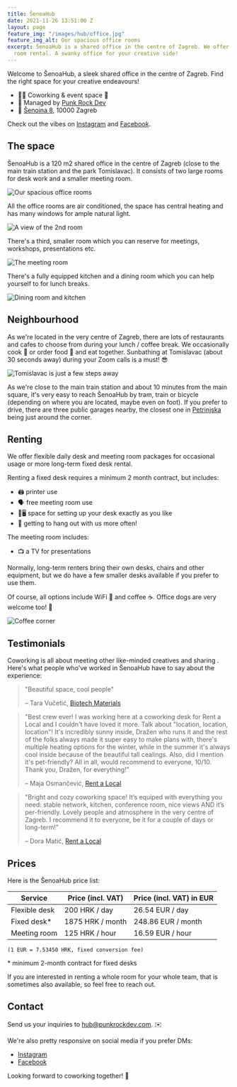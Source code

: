 ```yaml
---
title: ŠenoaHub
date: 2021-11-26 13:51:00 Z
layout: page
feature_img: "/images/hub/office.jpg"
feature_img_alt: Our spacious office rooms
excerpt: ŠenoaHub is a shared office in the centre of Zagreb. We offer desk and meeting
  room rental. A swanky office for your creative side!
---
```


Welcome to ŠenoaHub, a sleek shared office in the centre of Zagreb.
Find the right space for your creative endeavours!

- 🧑‍💻 Coworking & event space 🌱
- 👾 Managed by [Punk Rock Dev](/)
- 📍 [Šenoina 8](https://goo.gl/maps/MATJgfYyZtQmuqUa6), 10000 Zagreb

Check out the vibes on [Instagram](https://www.instagram.com/senoahub/) and [Facebook](https://www.facebook.com/SenoaHub/).

## The space

ŠenoaHub is a 120 m2 shared office in the centre of Zagreb (close to the main train station and the park Tomislavac).
It consists of two large rooms for desk work and a smaller meeting room.

![Our spacious office rooms](/images/hub/office.jpg)

All the office rooms are air conditioned, the space has central heating and has many windows for ample natural light.

![A view of the 2nd room](/images/hub/office2.jpg)

There's a third, smaller room which you can reserve for meetings, workshops, presentations etc.

![The meeting room](/images/hub/meeting.jpg)

There's a fully equipped kitchen and a dining room which you can help yourself to for lunch breaks.

![Dining room and kitchen](/images/hub/dining_room.jpg)

## Neighbourhood

As we're located in the very centre of Zagreb, there are lots of restaurants and cafes to choose from during your lunch / coffee break.
We occasionally cook 🥘 or order food 🍣 and eat together. Sunbathing at Tomislavac (about 30 seconds away) during your Zoom calls is a must! 😎

![Tomislavac is just a few steps away](/images/hub/tomislavac.jpg)

As we're close to the main train station and about 10 minutes from the main square, it's very easy to reach ŠenoaHub by tram, train or bicycle
(depending on where you are located, maybe even on foot). If you prefer to drive, there are three public garages nearby,
the closest one in [Petrinjska](https://goo.gl/maps/mchr8yQQZPWLyBDb9) being just around the corner.

## Renting

We offer flexible daily desk and meeting room packages for occasional usage or more long-term fixed desk rental.

Renting a fixed desk requires a minimum 2 month contract, but includes:

- 🖨 printer use
- 🗣 free meeting room use
- 🌱🖥 space for setting up your desk exactly as you like
- 🥳 getting to hang out with us more often!

The meeting room includes:

- 📺 a TV for presentations

Normally, long-term renters bring their own desks, chairs and other equipment,
but we do have a few smaller desks available if you prefer to use them.

Of course, all options include WiFi 📡 and coffee ☕️. Office dogs are very welcome too! 🐶

![Coffee corner](/images/hub/coffee_corner.jpg)

## Testimonials

Coworking is all about meeting other like-minded creatives and sharing .
Here's what people who've worked in ŠenoaHub have to say about the experience:

> "Beautiful space, cool people"
>
> – Tara Vučetić, [Biotech Materials](https://biotechmaterials.eu/)

> "Best crew ever! I was working here at a coworking desk for Rent a Local
> and I couldn't have loved it more. Talk about "location, location, location"!
> It's incredibly sunny inside, Dražen who runs it and the rest of the folks
> always made it super easy to make plans with, there's multiple heating options
> for the winter, while in the summer it's always cool inside because of the beautiful
> tall cealings. Also, did I mention it's pet-friendly? All in all,
> would recommend to everyone, 10/10. Thank you, Dražen, for everything!"
>
> – Maja Osmančević, [Rent a Local](https://rentalocal.eu/)

> "Bright and cozy coworking space! It’s equiped with everything you need: stable network, kitchen, conference room, nice views AND it’s per-friendly. Lovely people and atmosphere in the very centre of Zagreb. I recommend it to everyone, be it for a couple of days or long-term!"
>
> – Dora Matić, [Rent a Local](https://rentalocal.eu/)

## Prices

Here is the ŠenoaHub price list:

| Service       | Price (incl. VAT) | Price (incl. VAT) in EUR |
| ------------- | ----------------- | ------------------------ |
| Flexible desk | 200 HRK / day     | 26.54 EUR / day          |
| Fixed desk*   | 1875 HRK / month  | 248.86 EUR / month       |
| Meeting room  | 125 HRK / hour    | 16.59 EUR / hour         |

`(1 EUR = 7.53450 HRK, fixed conversion fee)`

\* minimum 2-month contract for fixed desks

If you are interested in renting a whole room for your whole team, that is sometimes
also available, so feel free to reach out.

## Contact

Send us your inquiries to <hub@punkrockdev.com>. ✉️

We're also pretty responsive on social media if you prefer DMs:

- [Instagram](https://www.instagram.com/senoahub/)
- [Facebook](https://www.facebook.com/SenoaHub/)

Looking forward to coworking together! 🙌
